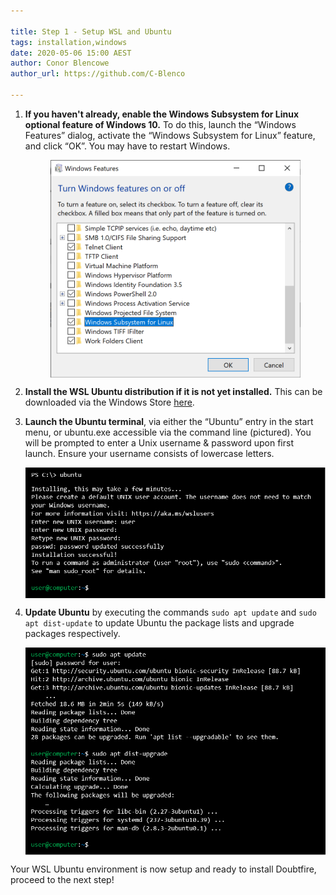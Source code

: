 ```yaml
---

title: Step 1 - Setup WSL and Ubuntu
tags: installation,windows
date: 2020-05-06 15:00 AEST
author: Conor Blencowe
author_url: https://github.com/C-Blenco

---
```


1. **If you haven't already, enable the Windows Subsystem for Linux optional feature of Windows 10.** To do this, launch the “Windows Features” dialog, activate the “Windows Subsystem for Linux” feature, and click “OK”. You may have to restart Windows.
    
    <img alt="Activate WSL" src="/images/articles/installation/windows/activate_wsl.png" style="width: 400px; display:block; margin: 0 auto;"></img>

2. **Install the WSL Ubuntu distribution if it is not yet installed.** This can be downloaded via the Windows Store [here](https://www.microsoft.com/store/productId/9NBLGGH4MSV6).

3. **Launch the Ubuntu terminal**, via either the “Ubuntu” entry in the start menu, or ubuntu.exe accessible via the command line (pictured). You will be prompted to enter a Unix username & password upon first launch. Ensure your username consists of lowercase letters.  

    <img alt="Initialise Ubuntu" src="/images/articles/installation/windows/ubuntu_initial.png" style="width: 500px; display:block; margin: 0 auto;"></img>

4. **Update Ubuntu** by executing the commands `sudo apt update` and `sudo apt dist-update` to update Ubuntu the package lists and upgrade packages respectively.

    <img alt="Update Ubuntu" src="/images/articles/installation/windows/ubuntu_update.png" style="width: 500px; display:block; margin: 0 auto;"></img>

Your WSL Ubuntu environment is now setup and ready to install Doubtfire, proceed to the next step!